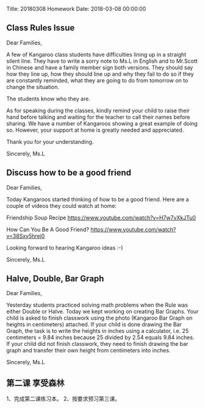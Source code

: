 Title: 20180308 Homework
Date: 2018-03-08 00:00:00


## Class Rules Issue

Dear Families,

A few of Kangaroo class students have difficulties lining up in a straight silent line. They have to write a sorry note to Ms.L in English and to Mr.Scott in Chinese and have a family member sign both versions. They should say how they line up, how they should line up and why they fail to do so if they are constantly reminded, what they are going to do from tomorrow on to change the situation.

The students know who they are.

As for speaking during the classes, kindly remind your child to raise their hand before talking and waiting for the teacher to call their names before sharing. We have a number of Kangaroos showing a great example of doing so. However, your support at home is greatly needed and appreciated.

Thank you for your understanding.

Sincerely,
Ms.L

## Discuss how to be a good friend

Dear Families,

Today Kangaroos started thinking of how to be a good friend. Here are a couple of videos they could watch at home:

Friendship Soup Recipe
https://www.youtube.com/watch?v=H7w7yXkJTu0

How Can You Be A Good Friend?
https://www.youtube.com/watch?v=38Sxy5hrej0

Looking forward to hearing Kangaroo ideas :-)

Sincerely,
Ms.L

## Halve, Double, Bar Graph

Dear Families,

Yesterday students practiced solving math problems when the Rule was either Double or Halve. Today we kept working on creating Bar Graphs. Your child is asked to finish classwork using the photo (Kangaroo Bar Graph on heights in centimeters) attached. If your child is done drawing the Bar Graph, the task is to write the heights in inches using a calculator, i.e. 25 centimeters = 9.84 inches because 25 divided by 2.54 equals 9.84 inches. If your child did not finish classwork, they need to finish drawing the bar graph and transfer their own height from centimeters into inches.

Sincerely,
Ms.L

## 第二课 享受森林

1、完成第二课练习本。
2、按要求预习第三课。
